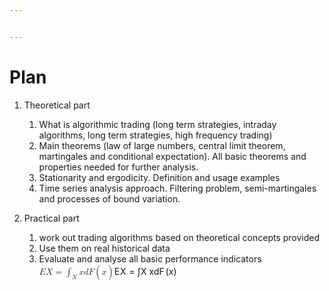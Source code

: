```yaml
---


---
```


<h1 id="plan">Plan</h1>
<ol>
<li>
<p>Theoretical part</p>
<ol>
<li>What is algorithmic trading (long term strategies, intraday algorithms, long term strategies, high frequency trading)</li>
<li>Main theorems (law of large numbers, central limit theorem, martingales and conditional expectation). All basic theorems and properties needed for further analysis.</li>
<li>Stationarity and ergodicity. Definition and usage examples</li>
<li>Time series analysis approach. Filtering problem, semi-martingales and processes of bound variation.</li>
</ol>
</li>
<li>
<p>Practical part</p>
<ol>
<li>work out trading algorithms based on theoretical concepts provided</li>
<li>Use them on real historical data</li>
<li>Evaluate and analyse all basic performance indicators<br>
<span class="katex--display"><span class="katex-display"><span class="katex"><span class="katex-mathml"><math><semantics><mrow><mi>E</mi><mi>X</mi><mo>=</mo><msub><mo>∫</mo><mi>X</mi></msub><mi>x</mi><mi>d</mi><mi>F</mi><mo>(</mo><mi>x</mi><mo>)</mo></mrow><annotation encoding="application/x-tex"> EX = \int_{X} x dF(x) </annotation></semantics></math></span><span class="katex-html" aria-hidden="true"><span class="base"><span class="strut" style="height: 0.68333em; vertical-align: 0em;"></span><span class="mord mathit" style="margin-right: 0.05764em;">E</span><span class="mord mathit" style="margin-right: 0.07847em;">X</span><span class="mspace" style="margin-right: 0.2777777777777778em;"></span><span class="mrel">=</span><span class="mspace" style="margin-right: 0.2777777777777778em;"></span></span><span class="base"><span class="strut" style="height: 2.27195em; vertical-align: -0.9119499999999999em;"></span><span class="mop"><span class="mop op-symbol large-op" style="margin-right: 0.44445em; position: relative; top: -0.0011249999999999316em;">∫</span><span class="msupsub"><span class="vlist-t vlist-t2"><span class="vlist-r"><span class="vlist"><span class="" style="top: -1.7880500000000001em; margin-left: -0.44445em; margin-right: 0.05em;"><span class="pstrut" style="height: 2.7em;"></span><span class="sizing reset-size6 size3 mtight"><span class="mord mtight"><span class="mord mathit mtight" style="margin-right: 0.07847em;">X</span></span></span></span></span><span class="vlist-s">​</span></span><span class="vlist-r"><span class="vlist" style="height: 0.9119499999999999em;"><span class=""></span></span></span></span></span></span><span class="mspace" style="margin-right: 0.16666666666666666em;"></span><span class="mord mathit">x</span><span class="mord mathit">d</span><span class="mord mathit" style="margin-right: 0.13889em;">F</span><span class="mopen">(</span><span class="mord mathit">x</span><span class="mclose">)</span></span></span></span></span></span></li>
</ol>
</li>
</ol>

